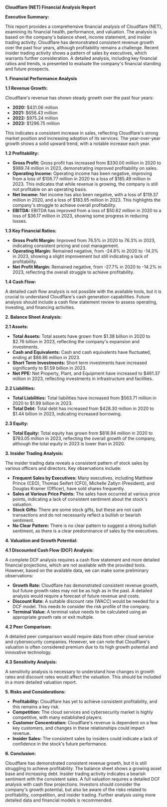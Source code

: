 **Cloudflare (NET) Financial Analysis Report**

**Executive Summary:**

This report provides a comprehensive financial analysis of Cloudflare (NET), examining its financial health, performance, and valuation. The analysis is based on the company's balance sheet, income statement, and insider trading activity. Cloudflare has demonstrated consistent revenue growth over the past four years, although profitability remains a challenge. Recent insider trading activity shows a pattern of sales by executives, which warrants further consideration. A detailed analysis, including key financial ratios and trends, is presented to evaluate the company's financial standing and future prospects.

**1. Financial Performance Analysis**

**1.1 Revenue Growth:**

Cloudflare's revenue has shown steady growth over the past four years:

*   **2020:** $431.06 million
*   **2021:** $656.43 million
*   **2022:** $975.24 million
*   **2023:** $1296.75 million

This indicates a consistent increase in sales, reflecting Cloudflare's strong market position and increasing adoption of its services. The year-over-year growth shows a solid upward trend, with a notable increase each year.

**1.2 Profitability:**

*   **Gross Profit:** Gross profit has increased from $330.00 million in 2020 to $989.74 million in 2023, demonstrating improved profitability on sales.
*   **Operating Income:** Operating income has been negative, improving from a loss of $106.77 million in 2020 to a loss of $185.49 million in 2023. This indicates that while revenue is growing, the company is still not profitable on an operating basis.
*   **Net Income:** Net income has also been negative, with a loss of $119.37 million in 2020, and a loss of $183.95 million in 2023. This highlights the company's struggle to achieve overall profitability.
*   **EBITDA:** EBITDA has improved from a loss of $50.62 million in 2020 to a loss of $36.17 million in 2023, showing some progress in reducing losses.

**1.3 Key Financial Ratios:**

*   **Gross Profit Margin:** Improved from 76.5% in 2020 to 76.3% in 2023, indicating consistent pricing and cost management.
*   **Operating Margin:** Remained negative, from -24.8% in 2020 to -14.3% in 2023, showing a slight improvement but still indicating a lack of profitability.
*   **Net Profit Margin:** Remained negative, from -27.7% in 2020 to -14.2% in 2023, reflecting the overall struggle to achieve profitability.

**1.4 Cash Flow:**

A detailed cash flow analysis is not possible with the available tools, but it is crucial to understand Cloudflare's cash generation capabilities. Future analysis should include a cash flow statement review to assess operating, investing, and financing activities.

**2. Balance Sheet Analysis:**

**2.1 Assets:**

*   **Total Assets:** Total assets have grown from $1.38 billion in 2020 to $2.76 billion in 2023, reflecting the company's expansion and investments.
*   **Cash and Equivalents:** Cash and cash equivalents have fluctuated, ending at $86.86 million in 2023.
*   **Short Term Investments:** Short term investments have increased significantly to $1.59 billion in 2023.
*   **Net PPE:** Net Property, Plant, and Equipment have increased to $461.37 million in 2023, reflecting investments in infrastructure and facilities.

**2.2 Liabilities:**

*   **Total Liabilities:** Total liabilities have increased from $563.71 million in 2020 to $1.99 billion in 2023.
*   **Total Debt:** Total debt has increased from $428.30 million in 2020 to $1.44 billion in 2023, indicating increased borrowing.

**2.3 Equity:**

*   **Total Equity:** Total equity has grown from $816.94 million in 2020 to $763.05 million in 2023, reflecting the overall growth of the company, although the total equity in 2023 is lower than in 2020.

**3. Insider Trading Analysis:**

The insider trading data reveals a consistent pattern of stock sales by various officers and directors. Key observations include:

*   **Frequent Sales by Executives:** Many executives, including Matthew Prince (CEO), Thomas Seifert (CFO), Michelle Zatlyn (President), and Douglas Kramer (Officer), have sold shares frequently.
*   **Sales at Various Price Points:** The sales have occurred at various price points, indicating a lack of consistent sentiment about the stock's valuation.
*   **Stock Gifts:** There are some stock gifts, but these are not cash transactions and do not necessarily reflect a bullish or bearish sentiment.
*   **No Clear Pattern:** There is no clear pattern to suggest a strong bullish sentiment, as there is a clear predominance of sales by the executives.

**4. Valuation and Growth Potential:**

**4.1 Discounted Cash Flow (DCF) Analysis:**

A complete DCF analysis requires a cash flow statement and more detailed financial projections, which are not available with the provided tools. However, based on the available data, we can make some preliminary observations:

*   **Growth Rate:** Cloudflare has demonstrated consistent revenue growth, but future growth rates may not be as high as in the past. A detailed analysis would require a forecast of future revenue and costs.
*   **Discount Rate:** A suitable discount rate (WACC) would be needed for a DCF model. This needs to consider the risk profile of the company.
*   **Terminal Value:** A terminal value needs to be calculated using an appropriate growth rate or exit multiple.

**4.2 Peer Comparison:**

A detailed peer comparison would require data from other cloud service and cybersecurity companies. However, we can note that Cloudflare's valuation is often considered premium due to its high growth potential and innovative technology.

**4.3 Sensitivity Analysis:**

A sensitivity analysis is necessary to understand how changes in growth rates and discount rates would affect the valuation. This should be included in a more detailed valuation report.

**5. Risks and Considerations:**

*   **Profitability:** Cloudflare has yet to achieve consistent profitability, and this remains a key risk.
*   **Competition:** The cloud services and cybersecurity market is highly competitive, with many established players.
*   **Customer Concentration:** Cloudflare's revenue is dependent on a few key customers, and changes in these relationships could impact revenue.
*   **Insider Sales:** The consistent sales by insiders could indicate a lack of confidence in the stock's future performance.

**6. Conclusion:**

Cloudflare has demonstrated consistent revenue growth, but it is still struggling to achieve profitability. The balance sheet shows a growing asset base and increasing debt. Insider trading activity indicates a bearish sentiment with the consistent sales. A full valuation requires a detailed DCF analysis with cash flow projections. Investors should consider the company's growth potential, but also be aware of the risks related to profitability, competition, and insider trading. Further analysis using more detailed data and financial models is recommended.